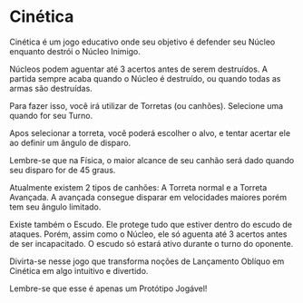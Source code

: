 # Cinética

Cinética é um jogo educativo onde seu objetivo é defender seu Núcleo enquanto destrói o Núcleo Inimigo.  

Núcleos podem aguentar até 3 acertos antes de serem destruídos. A partida sempre acaba quando o Núcleo é destruído, ou quando todas as armas são destruídas.  

Para fazer isso, você irá utilizar de Torretas (ou canhões). Selecione uma quando for seu Turno.  

Apos selecionar a torreta, você poderá escolher o alvo, e tentar acertar ele ao definir um ângulo de disparo.  

Lembre-se que na Física, o maior alcance de seu canhão será dado quando seu disparo for de 45 graus.  

Atualmente existem 2 tipos de canhões: A Torreta normal e a Torreta Avançada. A avançada consegue disparar em velocidades maiores porém tem seu ângulo limitado.  

Existe também o Escudo. Ele protege tudo que estiver dentro do escudo de ataques. Porém, assim como o Núcleo, ele só aguenta até 3 acertos antes de ser incapacitado. O escudo só estará ativo durante o turno do oponente.  

Divirta-se nesse jogo que transforma noções de Lançamento Oblíquo em Cinética em algo intuitivo e divertido.  

Lembre-se que esse é apenas um Protótipo Jogável!
